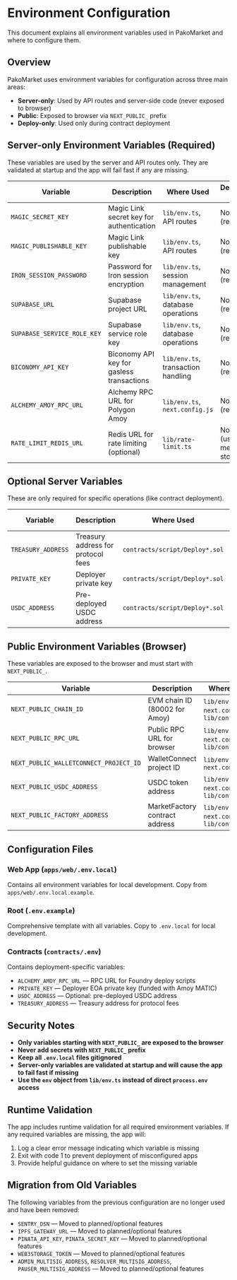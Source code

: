 # Environment Configuration

This document explains all environment variables used in PakoMarket and where to configure them.

## Overview

PakoMarket uses environment variables for configuration across three main areas:
- **Server-only**: Used by API routes and server-side code (never exposed to browser)
- **Public**: Exposed to browser via `NEXT_PUBLIC_` prefix
- **Deploy-only**: Used only during contract deployment

## Server-only Environment Variables (Required)

These variables are used by the server and API routes only. They are validated at startup and the app will fail fast if any are missing.

| Variable | Description | Where Used | Default in Dev |
|----------|-------------|------------|----------------|
| `MAGIC_SECRET_KEY` | Magic Link secret key for authentication | `lib/env.ts`, API routes | None (required) |
| `MAGIC_PUBLISHABLE_KEY` | Magic Link publishable key | `lib/env.ts`, API routes | None (required) |
| `IRON_SESSION_PASSWORD` | Password for Iron session encryption | `lib/env.ts`, session management | None (required) |
| `SUPABASE_URL` | Supabase project URL | `lib/env.ts`, database operations | None (required) |
| `SUPABASE_SERVICE_ROLE_KEY` | Supabase service role key | `lib/env.ts`, database operations | None (required) |
| `BICONOMY_API_KEY` | Biconomy API key for gasless transactions | `lib/env.ts`, transaction handling | None (required) |
| `ALCHEMY_AMOY_RPC_URL` | Alchemy RPC URL for Polygon Amoy | `lib/env.ts`, `next.config.js` | None (required) |
| `RATE_LIMIT_REDIS_URL` | Redis URL for rate limiting (optional) | `lib/rate-limit.ts` | None (uses in-memory store) |

## Optional Server Variables

These are only required for specific operations (like contract deployment).

| Variable | Description | Where Used | Default in Dev |
|----------|-------------|------------|----------------|
| `TREASURY_ADDRESS` | Treasury address for protocol fees | `contracts/script/Deploy*.sol` | Empty string |
| `PRIVATE_KEY` | Deployer private key | `contracts/script/Deploy*.sol` | Empty string |
| `USDC_ADDRESS` | Pre-deployed USDC address | `contracts/script/Deploy*.sol` | Empty string |

## Public Environment Variables (Browser)

These variables are exposed to the browser and must start with `NEXT_PUBLIC_`.

| Variable | Description | Where Used | Default in Dev |
|----------|-------------|------------|----------------|
| `NEXT_PUBLIC_CHAIN_ID` | EVM chain ID (80002 for Amoy) | `lib/env.ts`, `next.config.js`, `lib/config.ts` | `80002` |
| `NEXT_PUBLIC_RPC_URL` | Public RPC URL for browser | `lib/env.ts`, `next.config.js`, `lib/config.ts` | `ALCHEMY_AMOY_RPC_URL` |
| `NEXT_PUBLIC_WALLETCONNECT_PROJECT_ID` | WalletConnect project ID | `lib/env.ts`, `next.config.js` | Empty string |
| `NEXT_PUBLIC_USDC_ADDRESS` | USDC token address | `lib/env.ts`, `next.config.js`, `lib/config.ts` | Empty string |
| `NEXT_PUBLIC_FACTORY_ADDRESS` | MarketFactory contract address | `lib/env.ts`, `next.config.js`, `lib/config.ts` | Empty string |

## Configuration Files

### Web App (`apps/web/.env.local`)
Contains all environment variables for local development. Copy from `apps/web/.env.local.example`.

### Root (`.env.example`)
Comprehensive template with all variables. Copy to `.env.local` for local development.

### Contracts (`contracts/.env`)
Contains deployment-specific variables:
- `ALCHEMY_AMOY_RPC_URL` — RPC URL for Foundry deploy scripts
- `PRIVATE_KEY` — Deployer EOA private key (funded with Amoy MATIC)
- `USDC_ADDRESS` — Optional: pre-deployed USDC address
- `TREASURY_ADDRESS` — Treasury address for protocol fees

## Security Notes

- **Only variables starting with `NEXT_PUBLIC_` are exposed to the browser**
- **Never add secrets with `NEXT_PUBLIC_` prefix**
- **Keep all `.env.local` files gitignored**
- **Server-only variables are validated at startup and will cause the app to fail fast if missing**
- **Use the `env` object from `lib/env.ts` instead of direct `process.env` access**

## Runtime Validation

The app includes runtime validation for all required environment variables. If any required variables are missing, the app will:
1. Log a clear error message indicating which variable is missing
2. Exit with code 1 to prevent deployment of misconfigured apps
3. Provide helpful guidance on where to set the missing variable

## Migration from Old Variables

The following variables from the previous configuration are no longer used and have been removed:
- `SENTRY_DSN` — Moved to planned/optional features
- `IPFS_GATEWAY_URL` — Moved to planned/optional features  
- `PINATA_API_KEY`, `PINATA_SECRET_KEY` — Moved to planned/optional features
- `WEB3STORAGE_TOKEN` — Moved to planned/optional features
- `ADMIN_MULTISIG_ADDRESS`, `RESOLVER_MULTISIG_ADDRESS`, `PAUSER_MULTISIG_ADDRESS` — Moved to planned/optional features

